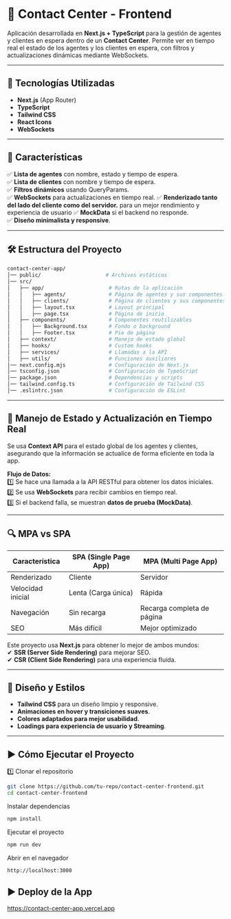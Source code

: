 # 🏢 Contact Center - Frontend

Aplicación desarrollada en **Next.js + TypeScript** para la gestión de agentes y clientes en espera dentro de un **Contact Center**. Permite ver en tiempo real el estado de los agentes y los clientes en espera, con filtros y actualizaciones dinámicas mediante WebSockets.

---

## 🚀 **Tecnologías Utilizadas**

- **Next.js** (App Router)
- **TypeScript**
- **Tailwind CSS**
- **React Icons**
- **WebSockets**

---

## 📌 **Características**

✅ **Lista de agentes** con nombre, estado y tiempo de espera.  
✅ **Lista de clientes** con nombre y tiempo de espera.  
✅ **Filtros dinámicos** usando QueryParams.  
✅ **WebSockets** para actualizaciones en tiempo real.
✅ **Renderizado tanto del lado del cliente como del servidor.** para un mejor rendimiento y experiencia de usuario
✅ **MockData** si el backend no responde.  
✅ **Diseño minimalista y responsive**.

---

## 🛠 **Estructura del Proyecto**

```bash
contact-center-app/
│── public/                     # Archivos estáticos
│── src/
│   ├── app/                     # Rutas de la aplicación
│   │   ├── agents/              # Página de agentes y sus componentes
│   │   ├── clients/             # Página de clientes y sus componentes
│   │   ├── layout.tsx           # Layout principal
│   │   ├── page.tsx             # Página de inicio
│   ├── components/              # Componentes reutilizables
│   │   ├── Background.tsx       # Fondo o background
│   │   ├── Footer.tsx           # Pie de página
│   ├── context/                 # Manejo de estado global
│   ├── hooks/                   # Custom hooks
│   ├── services/                # Llamadas a la API
│   ├── utils/                   # Funciones auxiliares
│── next.config.mjs              # Configuración de Next.js
│── tsconfig.json                # Configuración de TypeScript
│── package.json                 # Dependencias y scripts
│── tailwind.config.ts           # Configuración de Tailwind CSS
│── .eslintrc.json               # Configuración de ESLint

```

---

## 🔄 **Manejo de Estado y Actualización en Tiempo Real**

Se usa **Context API** para el estado global de los agentes y clientes, asegurando que la información se actualice de forma eficiente en toda la app.

**Flujo de Datos:**  
1️⃣ Se hace una llamada a la API RESTful para obtener los datos iniciales.  
2️⃣ Se usa **WebSockets** para recibir cambios en tiempo real.  
3️⃣ Si el backend falla, se muestran **datos de prueba (MockData)**.

---

## 🔍 **MPA vs SPA**

| **Característica** | **SPA (Single Page App)** | **MPA (Multi Page App)**   |
| ------------------ | ------------------------- | -------------------------- |
| Renderizado        | Cliente                   | Servidor                   |
| Velocidad inicial  | Lenta (Carga única)       | Rápida                     |
| Navegación         | Sin recarga               | Recarga completa de página |
| SEO                | Más difícil               | Mejor optimizado           |

Este proyecto usa **Next.js** para obtener lo mejor de ambos mundos:  
✔ **SSR (Server Side Rendering)** para mejorar SEO.  
✔ **CSR (Client Side Rendering)** para una experiencia fluida.

---

## 🎨 **Diseño y Estilos**

- **Tailwind CSS** para un diseño limpio y responsive.
- **Animaciones en hover y transiciones suaves**.
- **Colores adaptados para mejor usabilidad**.
- **Loadings para experiencia de usuario y Streaming**.

---

## ▶ **Cómo Ejecutar el Proyecto**

1️⃣ Clonar el repositorio

```bash
git clone https://github.com/tu-repo/contact-center-frontend.git
cd contact-center-frontend
```

Instalar dependencias

```bash
npm install
```

Ejecutar el proyecto

```bash
npm run dev
```

Abrir en el navegador

```bash
http://localhost:3000
```

## ▶ **Deploy de la App**

https://contact-center-app.vercel.app
